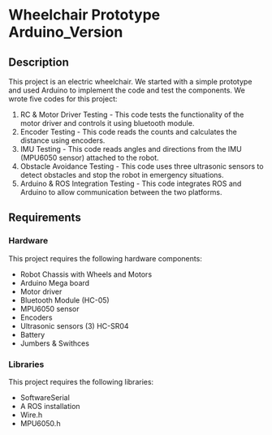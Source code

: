 # Wheelchair Prototype Arduino_Version 

## Description

This project is an electric wheelchair. We started with a simple prototype and used Arduino to implement the code and test the components. We wrote five codes for this project:


1. RC & Motor Driver Testing - This code tests the functionality of the motor driver and controls it using bluetooth module.
2. Encoder Testing - This code reads the counts and calculates the distance using encoders.
3. IMU Testing - This code reads angles and directions from the IMU (MPU6050 sensor) attached to the robot.
4. Obstacle Avoidance Testing - This code uses three ultrasonic sensors to detect obstacles and stop the robot in emergency situations.
5. Arduino & ROS Integration Testing - This code integrates ROS and Arduino to allow communication between the two platforms.


																			

## Requirements

### Hardware

This project requires the following hardware components:

- Robot Chassis with Wheels and Motors
- Arduino Mega board
- Motor driver
- Bluetooth Module (HC-05)
- MPU6050 sensor
- Encoders
- Ultrasonic sensors (3) HC-SR04
- Battery
- Jumbers & Swithces

### Libraries

This project requires the following libraries:

- SoftwareSerial
- A ROS installation
- Wire.h
- MPU6050.h



